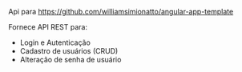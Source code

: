 Api para https://github.com/williamsimionatto/angular-app-template

Fornece API REST para:
* Login e Autenticação
* Cadastro de usuários (CRUD)
* Alteração de senha de usuário
